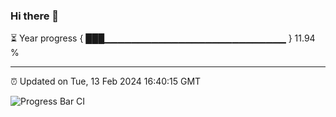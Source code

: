 ### Hi there 👋

⏳ Year progress { ███▁▁▁▁▁▁▁▁▁▁▁▁▁▁▁▁▁▁▁▁▁▁▁▁▁▁▁ } 11.94 %

---

⏰ Updated on Tue, 13 Feb 2024 16:40:15 GMT

![Progress Bar CI](https://github.com/IshwaranRudhara/GIT-ACTION/workflows/Progress%20Bar%20CI/badge.svg)
